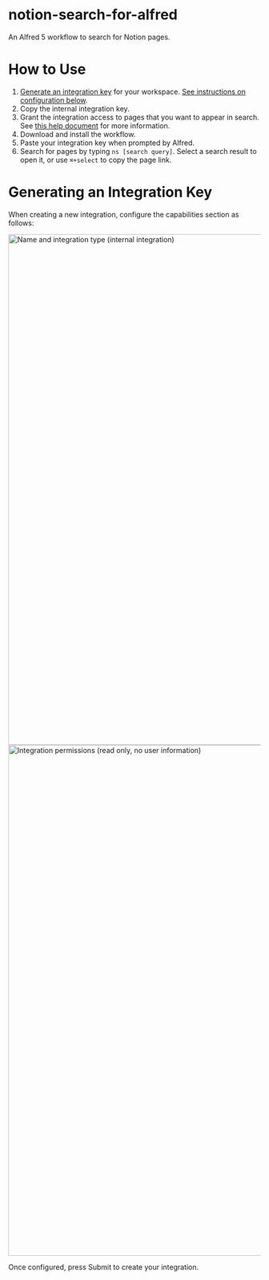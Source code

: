 # notion-search-for-alfred

An Alfred 5 workflow to search for Notion pages.

# How to Use

1. [Generate an integration key](https://www.notion.so/my-integrations/) for your workspace. [See instructions on configuration below](#generating-an-integration-key).
2. Copy the internal integration key.
3. Grant the integration access to pages that you want to appear in search. See [this help document](https://www.notion.so/help/add-and-manage-connections-with-the-api#add-connections-to-pages) for more information.
4. Download and install the workflow.
5. Paste your integration key when prompted by Alfred.
6. Search for pages by typing `ns [search query]`. Select a search result to open it, or use `⌘+select` to copy the page link.

# Generating an Integration Key

When creating a new integration, configure the capabilities section as follows:

<img width="1019" alt="Name and integration type (internal integration)" src="https://user-images.githubusercontent.com/34608561/196333666-f1842090-e794-4cb4-8bcf-f892b41516af.png">

<img width="1019" alt="Integration permissions (read only, no user information)" src="https://user-images.githubusercontent.com/34608561/196333693-ca336de1-27fc-497b-8945-c626e7c433ac.png">

Once configured, press Submit to create your integration.
